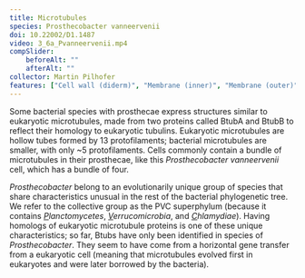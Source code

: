 ```yaml
---
title: Microtubules
species: Prosthecobacter vanneervenii 
doi: 10.22002/D1.1487
video: 3_6a_Pvanneervenii.mp4
compSlider:
    beforeAlt: ""
    afterAlt: ""
collector: Martin Pilhofer
features: ["Cell wall (diderm)", "Membrane (inner)", "Membrane (outer)", "Microtubules", "Ribosomes", "Storage granules", "Vesicles (cytoplasmic)", "Vesicles (periplasmic)"]
---
```


Some bacterial species with prosthecae express structures similar to eukaryotic microtubules, made from two proteins called BtubA and BtubB to reflect their homology to eukaryotic tubulins. Eukaryotic microtubules are hollow tubes formed by 13 protofilaments; bacterial microtubules are smaller, with only ~5 protofilaments. Cells commonly contain a bundle of microtubules in their prosthecae, like this *Prosthecobacter vanneervenii* cell, which has a bundle of four.

*Prosthecobacter* belong to an evolutionarily unique group of species that share characteristics unusual in the rest of the bacterial phylogenetic tree. We refer to the collective group as the PVC superphylum (because it contains *<u>P</u>lanctomycetes*, *<u>V</u>errucomicrobia*, and *<u>C</u>hlamydiae*). Having homologs of eukaryotic microtubule proteins is one of these unique characteristics; so far, Btubs have only been identified in species of *Prosthecobacter*. They seem to have come from a horizontal gene transfer from a eukaryotic cell (meaning that microtubules evolved first in eukaryotes and were later borrowed by the bacteria).

